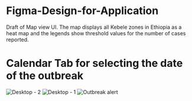 # Figma-Design-for-Application
Draft of Map view UI. The map displays all Kebele zones in Ethiopia as a heat map and the legends show threshold values for the number of cases reported.
# Calendar Tab for selecting the date of the outbreak

![Desktop - 2](https://github.com/user-attachments/assets/03f601ee-9d47-4e34-9f0b-5178dfdb59cc)
![Desktop - 1](https://github.com/user-attachments/assets/f664dc61-d6d1-4ac1-9c27-6cabef9dd443)
![Outbreak alert](https://github.com/user-attachments/assets/ae0e9e19-ea9c-4043-a49d-0598e6e8fb90)
